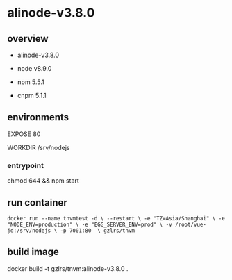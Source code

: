# alinode-v3.8.0

## overview

* alinode-v3.8.0

* node v8.9.0

* npm 5.5.1

* cnpm 5.1.1

## environments

EXPOSE 80

WORKDIR /srv/nodejs

### entrypoint

chmod 644 && npm start

## run container

`docker run --name tnvmtest -d \
--restart \
-e "TZ=Asia/Shanghai" \
-e "NODE_ENV=production" \
-e "EGG_SERVER_ENV=prod" \
-v /root/vue-jd:/srv/nodejs \
-p 7001:80  \
gzlrs/tnvm`


## build image

docker build -t gzlrs/tnvm:alinode-v3.8.0  .


